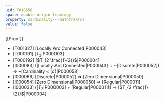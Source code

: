 ```yaml
---
uid: T018658
space: double-origin-topology
property: cardinality-<-mathfrak(c)
value: false
---
```

[[Proof]]

* [T001327] [Locally Arc Connected|P000043]
* [T000191] [$T_2$|P000003]
* [T000192] [$T_{2 \frac{1}{2}}$|P000004]
* [I000083] ([Locally Arc Connected|P000043] + ~[Discrete|P000052]) => ~[Cardinality < $\mathfrak(c)$|P000058]
* [I000066] [Discrete|P000052] => [Zero Dimensional|P000050]
* [I000054] [Zero Dimensional|P000050] => [Regular|P000011]
* [I000033] ([$T_2$|P000003] + [Regular|P000011]) => [$T_{2 \frac{1}{2}}$|P000004]

